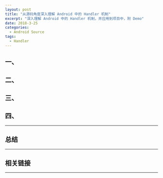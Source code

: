 ```yaml
---
layout: post
title: "从源码角度深入理解 Android 中的 Handler 机制"
excerpt: "深入理解 Android 中的 Handler 机制，并应用到项目中，附 Demo"
date: 2018-3-25
categories:
  - Android Source
tags:
  - Handler
---
```


## 一、

## 二、


## 三、



## 四、


-------------------

## 总结


-------------------

## 相关链接


-------------------